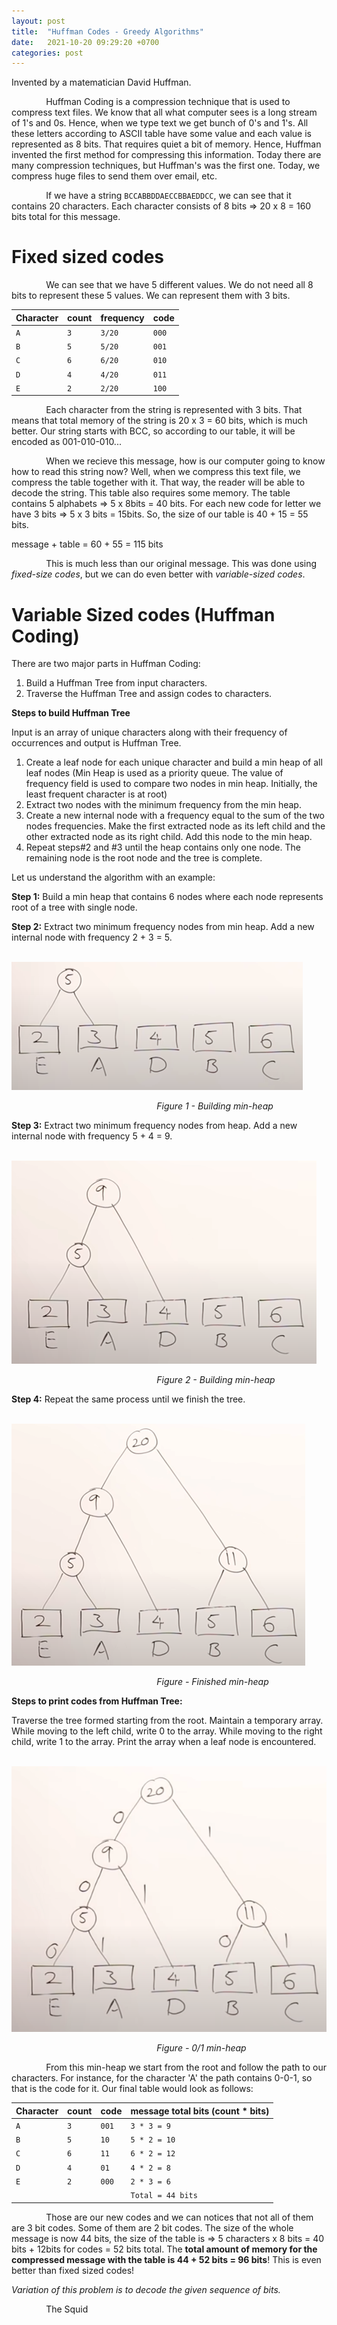 ```yaml
---
layout: post
title:  "Huffman Codes - Greedy Algorithms"
date:   2021-10-20 09:29:20 +0700
categories: post
---
```


 Invented by a matematician David Huffman.
 
 &nbsp;&nbsp;&nbsp;&nbsp;&nbsp;&nbsp;&nbsp;&nbsp;&nbsp;&nbsp;&nbsp;&nbsp;&nbsp;
 Huffman Coding is a compression technique that is used to compress text files. We know that all what computer sees is a long stream of 1's and 0s. Hence, when we type text we get bunch of 0's and 1's. All these letters according to ASCII table have some value and each value is represented as 8 bits. That requires quiet a bit of memory. Hence, Huffman invented the first method for compressing this information. Today there are many compression techniques, but Huffman's was the first one. Today, we compress huge files to send them over email, etc.
 
 &nbsp;&nbsp;&nbsp;&nbsp;&nbsp;&nbsp;&nbsp;&nbsp;&nbsp;&nbsp;&nbsp;&nbsp;&nbsp;
 If we have a string `BCCABBDDAECCBBAEDDCC`, we can see that it contains 20 characters. Each character consists of 8 bits => 20 x 8 = 160 bits total for this message.

# Fixed sized codes

 &nbsp;&nbsp;&nbsp;&nbsp;&nbsp;&nbsp;&nbsp;&nbsp;&nbsp;&nbsp;&nbsp;&nbsp;&nbsp;
 We can see that we have 5 different values. We do not need all 8 bits to represent these 5 values. We can represent them with 3 bits.
 
  <div class="overflow-table" markdown="block">

| Character  |  count  | frequency  |  code  |   
| :----------|  :----  |  :-------  |  :---  | 
|     `A`    |   `3`   |   `3/20`   |  `000` |
|     `B`    |   `5`   |   `5/20`   |  `001` |
|     `C`    |   `6`   |   `6/20`   |  `010` |
|     `D`    |   `4`   |   `4/20`   |  `011` |
|     `E`    |   `2`   |   `2/20`   |  `100` |

</div>

 &nbsp;&nbsp;&nbsp;&nbsp;&nbsp;&nbsp;&nbsp;&nbsp;&nbsp;&nbsp;&nbsp;&nbsp;&nbsp;
 Each character from the string is represented with 3 bits. That means that total memory of the string is 20 x 3 = 60 bits, which is much better. Our string starts with BCC, so according to our table, it will be encoded as 001-010-010... 
 
 
 &nbsp;&nbsp;&nbsp;&nbsp;&nbsp;&nbsp;&nbsp;&nbsp;&nbsp;&nbsp;&nbsp;&nbsp;&nbsp;
 When we recieve this message, how is our computer going to know how to read this string now? Well, when we compress this text file, we compress the table together with it. That way, the reader will be able to decode the string. This table also requires some memory. The table contains 5 alphabets => 5 x 8bits = 40 bits. For each new code for letter we have 3 bits => 5 x 3 bits = 15bits. So, the size of our table is 40 + 15 = 55 bits.
 
 message + table = 60 + 55 = 115 bits
 
  &nbsp;&nbsp;&nbsp;&nbsp;&nbsp;&nbsp;&nbsp;&nbsp;&nbsp;&nbsp;&nbsp;&nbsp;&nbsp;
 This is much less than our original message. This was done using *fixed-size codes*, but we can do even better with *variable-sized codes*.
 
# Variable Sized codes (Huffman Coding)

 There are two major parts in Huffman Coding:
 
 1. Build a Huffman Tree from input characters.
 2. Traverse the Huffman Tree and assign codes to characters.

**Steps to build Huffman Tree**

 Input is an array of unique characters along with their frequency of occurrences and output is Huffman Tree. 

 1. Create a leaf node for each unique character and build a min heap of all leaf nodes (Min Heap is used as a priority queue. The value of frequency field is used to compare two nodes in min heap. Initially, the least frequent character is at root)
 2. Extract two nodes with the minimum frequency from the min heap.
 3. Create a new internal node with a frequency equal to the sum of the two nodes frequencies. Make the first extracted node as its left child and the other extracted node as its right child. Add this node to the min heap.
 4. Repeat steps#2 and #3 until the heap contains only one node. The remaining node is the root node and the tree is complete.

 Let us understand the algorithm with an example:

 **Step 1:** Build a min heap that contains 6 nodes where each node represents root of a tree with single node.
 
 **Step 2:** Extract two minimum frequency nodes from min heap. Add a new internal node with frequency 2 + 3 = 5.
 
 &nbsp;&nbsp;&nbsp;&nbsp;&nbsp;&nbsp;&nbsp;&nbsp;&nbsp;&nbsp;&nbsp;&nbsp;&nbsp;&nbsp;&nbsp;&nbsp;&nbsp;&nbsp; 
![min-heap](../../assets/posts_images/huffman_0.png)

&nbsp;&nbsp;&nbsp;&nbsp;&nbsp;&nbsp;&nbsp;&nbsp;&nbsp;&nbsp;&nbsp;&nbsp;&nbsp;&nbsp;&nbsp;&nbsp;&nbsp;&nbsp;&nbsp;&nbsp;&nbsp;&nbsp;&nbsp;&nbsp;&nbsp;&nbsp;&nbsp;&nbsp;&nbsp;&nbsp;&nbsp;&nbsp;&nbsp;&nbsp;&nbsp;&nbsp;&nbsp;&nbsp;&nbsp;&nbsp;&nbsp;&nbsp;&nbsp;&nbsp;&nbsp;&nbsp;&nbsp;&nbsp;&nbsp;&nbsp;&nbsp;&nbsp;&nbsp;&nbsp;&nbsp;&nbsp;&nbsp;&nbsp;&nbsp;*Figure 1 - Building min-heap*

 **Step 3:** Extract two minimum frequency nodes from heap. Add a new internal node with frequency 5 + 4 = 9.

&nbsp;&nbsp;&nbsp;&nbsp;&nbsp;&nbsp;&nbsp;&nbsp;&nbsp;&nbsp;&nbsp;&nbsp;&nbsp;&nbsp;&nbsp;&nbsp;&nbsp;&nbsp; 
![min-heap](../../assets/posts_images/huffman_1.png)

&nbsp;&nbsp;&nbsp;&nbsp;&nbsp;&nbsp;&nbsp;&nbsp;&nbsp;&nbsp;&nbsp;&nbsp;&nbsp;&nbsp;&nbsp;&nbsp;&nbsp;&nbsp;&nbsp;&nbsp;&nbsp;&nbsp;&nbsp;&nbsp;&nbsp;&nbsp;&nbsp;&nbsp;&nbsp;&nbsp;&nbsp;&nbsp;&nbsp;&nbsp;&nbsp;&nbsp;&nbsp;&nbsp;&nbsp;&nbsp;&nbsp;&nbsp;&nbsp;&nbsp;&nbsp;&nbsp;&nbsp;&nbsp;&nbsp;&nbsp;&nbsp;&nbsp;&nbsp;&nbsp;&nbsp;&nbsp;&nbsp;&nbsp;&nbsp;*Figure 2 - Building min-heap*

 **Step 4:** Repeat the same process until we finish the tree.
 
 &nbsp;&nbsp;&nbsp;&nbsp;&nbsp;&nbsp;&nbsp;&nbsp;&nbsp;&nbsp;&nbsp;&nbsp;&nbsp;&nbsp;&nbsp;&nbsp;&nbsp;&nbsp; 
![min-heap](../../assets/posts_images/huffman_3.png)

&nbsp;&nbsp;&nbsp;&nbsp;&nbsp;&nbsp;&nbsp;&nbsp;&nbsp;&nbsp;&nbsp;&nbsp;&nbsp;&nbsp;&nbsp;&nbsp;&nbsp;&nbsp;&nbsp;&nbsp;&nbsp;&nbsp;&nbsp;&nbsp;&nbsp;&nbsp;&nbsp;&nbsp;&nbsp;&nbsp;&nbsp;&nbsp;&nbsp;&nbsp;&nbsp;&nbsp;&nbsp;&nbsp;&nbsp;&nbsp;&nbsp;&nbsp;&nbsp;&nbsp;&nbsp;&nbsp;&nbsp;&nbsp;&nbsp;&nbsp;&nbsp;&nbsp;&nbsp;&nbsp;&nbsp;&nbsp;&nbsp;&nbsp;&nbsp;*Figure  - Finished min-heap*

 **Steps to print codes from Huffman Tree:**
 
 Traverse the tree formed starting from the root. Maintain a temporary array. While moving to the left child, write 0 to the array. While moving to the right child, write 1 to the array. Print the array when a leaf node is encountered.
 
 &nbsp;&nbsp;&nbsp;&nbsp;&nbsp;&nbsp;&nbsp;&nbsp;&nbsp;&nbsp;&nbsp;&nbsp;&nbsp;&nbsp;&nbsp;&nbsp;&nbsp;&nbsp; 
![min-heap](../../assets/posts_images/huffman_4.png)

&nbsp;&nbsp;&nbsp;&nbsp;&nbsp;&nbsp;&nbsp;&nbsp;&nbsp;&nbsp;&nbsp;&nbsp;&nbsp;&nbsp;&nbsp;&nbsp;&nbsp;&nbsp;&nbsp;&nbsp;&nbsp;&nbsp;&nbsp;&nbsp;&nbsp;&nbsp;&nbsp;&nbsp;&nbsp;&nbsp;&nbsp;&nbsp;&nbsp;&nbsp;&nbsp;&nbsp;&nbsp;&nbsp;&nbsp;&nbsp;&nbsp;&nbsp;&nbsp;&nbsp;&nbsp;&nbsp;&nbsp;&nbsp;&nbsp;&nbsp;&nbsp;&nbsp;&nbsp;&nbsp;&nbsp;&nbsp;&nbsp;&nbsp;&nbsp;*Figure  - 0/1 min-heap*

 &nbsp;&nbsp;&nbsp;&nbsp;&nbsp;&nbsp;&nbsp;&nbsp;&nbsp;&nbsp;&nbsp;&nbsp;&nbsp;
 From this min-heap we start from the root and follow the path to our characters. For instance, for the character 'A' the path contains 0-0-1, so that is the code for it. Our final table would look as follows:

   <div class="overflow-table" markdown="block">

| Character  |  count  |   code  |  message total bits (count * bits) | 
| :----------|  :----  |   :---  |  :-------------------------------  |
|     `A`    |   `3`   |   `001` |              `3 * 3 = 9`           |
|     `B`    |   `5`   |   `10`  |              `5 * 2 = 10`          |
|     `C`    |   `6`   |   `11`  |              `6 * 2 = 12`          |
|     `D`    |   `4`   |   `01`  |              `4 * 2 = 8`           |
|     `E`    |   `2`   |   `000` |              `2 * 3 = 6`           |
|            |         |         |           `Total = 44 bits`        |
 
</div>

 &nbsp;&nbsp;&nbsp;&nbsp;&nbsp;&nbsp;&nbsp;&nbsp;&nbsp;&nbsp;&nbsp;&nbsp;&nbsp;
 Those are our new codes and we can notices that not all of them are 3 bit codes. Some of them are 2 bit codes. The size of the whole message is now 44 bits, the size of the table is => 5 characters x 8 bits = 40 bits + 12bits for codes = 52 bits total. The **total amount of memory for the compressed message with the table is 44 + 52 bits = 96 bits**! This is even better than fixed sized codes!
 
 *Variation of this problem is to decode the given sequence of bits.*
 
 &nbsp;&nbsp;&nbsp;&nbsp;&nbsp;&nbsp;&nbsp;&nbsp;&nbsp;&nbsp;&nbsp;&nbsp;&nbsp;
 The Squid

 
